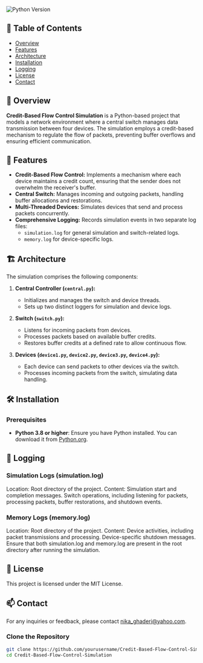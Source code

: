 ![Python Version](https://img.shields.io/badge/Python-3.8%2B-blue.svg)

## 📖 Table of Contents

- [Overview](#overview)
- [Features](#features)
- [Architecture](#architecture)
- [Installation](#installation)
- [Logging](#logging)
- [License](#license)
- [Contact](#contact)

## 🌟 Overview

**Credit-Based Flow Control Simulation** is a Python-based project that models a network environment where a central switch manages data transmission between four devices. The simulation employs a credit-based mechanism to regulate the flow of packets, preventing buffer overflows and ensuring efficient communication.

## 🎯 Features

- **Credit-Based Flow Control:** Implements a mechanism where each device maintains a credit count, ensuring that the sender does not overwhelm the receiver's buffer.
- **Central Switch:** Manages incoming and outgoing packets, handling buffer allocations and restorations.
- **Multi-Threaded Devices:** Simulates devices that send and process packets concurrently.
- **Comprehensive Logging:** Records simulation events in two separate log files:
  - `simulation.log` for general simulation and switch-related logs.
  - `memory.log` for device-specific logs.

## 🏗️ Architecture

The simulation comprises the following components:

1. **Central Controller (`central.py`):**
   - Initializes and manages the switch and device threads.
   - Sets up two distinct loggers for simulation and device logs.

2. **Switch (`switch.py`):**
   - Listens for incoming packets from devices.
   - Processes packets based on available buffer credits.
   - Restores buffer credits at a defined rate to allow continuous flow.

3. **Devices (`device1.py`, `device2.py`, `device3.py`, `device4.py`):**
   - Each device can send packets to other devices via the switch.
   - Processes incoming packets from the switch, simulating data handling.

## 🛠️ Installation

### **Prerequisites**

- **Python 3.8 or higher**: Ensure you have Python installed. You can download it from [Python.org](https://www.python.org/downloads/).


## 📄 Logging
### Simulation Logs (simulation.log)
Location: Root directory of the project.
Content:
Simulation start and completion messages.
Switch operations, including listening for packets, processing packets, buffer restorations, and shutdown events.
### Memory Logs (memory.log)
Location: Root directory of the project.
Content:
Device activities, including packet transmissions and processing.
Device-specific shutdown messages.
Ensure that both simulation.log and memory.log are present in the root directory after running the simulation.

## 📜 License
This project is licensed under the MIT License.

## 📫 Contact
For any inquiries or feedback, please contact nika_ghaderi@yahoo.com.


### **Clone the Repository**

```bash
git clone https://github.com/yourusername/Credit-Based-Flow-Control-Simulation.git
cd Credit-Based-Flow-Control-Simulation
